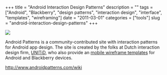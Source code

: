 +++
title = "Android Interaction Design Patterns"
description = ""
tags = ["Android", "Blackberry", "design patterns", "interaction design", "interface", "templates", "wireframing"]
date = "2011-03-01"
categories = ["tools"]
slug = "android-interaction-design-patterns"
+++


<div class="tool-screenshot mb1"><a href="http://www.androidpatterns.com/wiki"><img id='bluga-thumbnail-2766' class='bluga-thumbnail custom' src='http://media.konigi.com/bluga/
wt5230745639729_custom.jpg'/></a></div><p>Android Patterns is a community-contributed site with interaction patterns for Android app design. The site is created by the folks at Dutch interaction design firm, <a href="http://unitid.nl/">UNITiD</a>, who also provide an <a href="http://unitid.nl/tag/template/">mobile wireframe templates</a> for Android and Blackberry devices.</p>

  
<p><a href="http://www.androidpatterns.com/wiki">http://www.androidpatterns.com/wiki</a></p>
      
